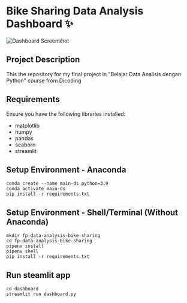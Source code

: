 # Bike Sharing Data Analysis Dashboard ✨

![Dashboard Screenshot](demo-dashboard.png)

## Project Description
This the repository for my final project in "Belajar Data Analisis dengan Python" course from Dicoding

## Requirements
Ensure you have the following libraries installed:
- matplotlib
- numpy
- pandas
- seaborn
- streamlit

## Setup Environment - Anaconda
```
conda create --name main-ds python=3.9
conda activate main-ds
pip install -r requirements.txt
```

## Setup Environment - Shell/Terminal (Without Anaconda)
```
mkdir fp-data-analysis-bike-sharing
cd fp-data-analysis-bike-sharing
pipenv install
pipenv shell
pip install -r requirements.txt
```

## Run steamlit app
```
cd dashboard
streamlit run dashboard.py
```
